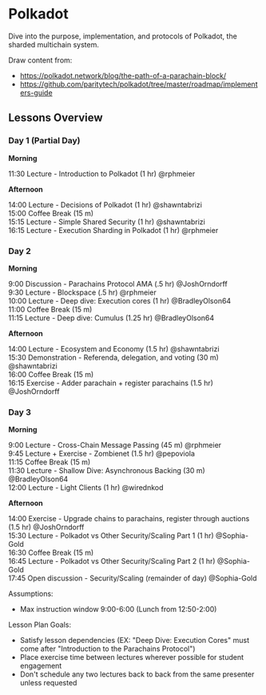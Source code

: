 # Polkadot

Dive into the purpose, implementation, and protocols of Polkadot, the sharded multichain system.

Draw content from:

- https://polkadot.network/blog/the-path-of-a-parachain-block/
- https://github.com/paritytech/polkadot/tree/master/roadmap/implementers-guide

## Lessons Overview

### Day 1 (Partial Day)

**Morning**

11:30 Lecture - Introduction to Polkadot (1 hr) @rphmeier<br>

**Afternoon**

14:00 Lecture - Decisions of Polkadot (1 hr) @shawntabrizi<br>
15:00 Coffee Break (15 m)<br>
15:15 Lecture - Simple Shared Security (1 hr) @shawntabrizi<br>
16:15 Lecture - Execution Sharding in Polkadot (1 hr) @rphmeier<br>

### Day 2

**Morning**

9:00  Discussion - Parachains Protocol AMA (.5 hr) @JoshOrndorff<br>
9:30  Lecture - Blockspace (.5 hr) @rphmeier<br>
10:00 Lecture - Deep dive: Execution cores (1 hr) @BradleyOlson64<br>
11:00 Coffee Break (15 m)<br>
11:15 Lecture - Deep dive: Cumulus (1.25 hr) @BradleyOlson64<br>

**Afternoon**

14:00 Lecture - Ecosystem and Economy (1.5 hr) @shawntabrizi<br>
15:30 Demonstration - Referenda, delegation, and voting (30 m) @shawntabrizi<br>
16:00 Coffee Break (15 m)<br>
16:15 Exercise - Adder parachain + register parachains (1.5 hr) @JoshOrndorff<br>

### Day 3

**Morning**

9:00  Lecture - Cross-Chain Message Passing (45 m) @rphmeier<br>
9:45  Lecture + Exercise - Zombienet (1.5 hr) @pepoviola<br>
11:15 Coffee Break (15 m)<br>
11:30 Lecture - Shallow Dive: Asynchronous Backing (30 m) @BradleyOlson64<br>
12:00 Lecture - Light Clients (1 hr) @wirednkod<br>

**Afternoon**

14:00 Exercise - Upgrade chains to parachains, register through auctions (1.5 hr) @JoshOrndorff<br>
15:30 Lecture - Polkadot vs Other Security/Scaling Part 1 (1 hr) @Sophia-Gold<br>
16:30 Coffee Break (15 m)<br>
16:45 Lecture - Polkadot vs Other Security/Scaling Part 2 (1 hr) @Sophia-Gold<br>
17:45 Open discussion - Security/Scaling (remainder of day) @Sophia-Gold<br>

Assumptions:

- Max instruction window 9:00-6:00 (Lunch from 12:50-2:00)

Lesson Plan Goals:

- Satisfy lesson dependencies (EX: "Deep Dive: Execution Cores" must come after "Introduction to the Parachains Protocol")
- Place exercise time between lectures wherever possible for student engagement
- Don't schedule any two lectures back to back from the same presenter unless requested
